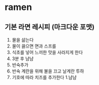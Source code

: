 # ramen
## 기본 라면 레시피 (마크다운 포맷)
1. 물을 삶는다
1. 물이 끓으면 면과 스프를
1. 식초를 넣어 느끼한 맛을 사라지게 한다
1. 3분 후 냠냠
1. 반숙추가 
1. 반숙 계란을 위해 불을 끄고 날계란 투하
1. 기호에 따라 치즈를 추가한다
1.냠냠
